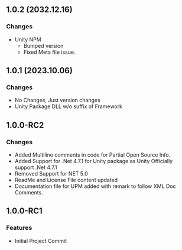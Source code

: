 ## 1.0.2 (2032.12.16)
### Changes
- Unity NPM
  - Bumped version
  - Fixed Meta file issue.

## 1.0.1 (2023.10.06)
### Changes
- No Changes, Just version changes
- Unity Package DLL w/o suffix of Framework

## 1.0.0-RC2
### Changes
- Added Multiline comments in code for Partial Open Source Info.
- Added Support for .Net 4.7.1 for Unity package as Unity Officially support .Net 4.7.1
- Removed Support for NET 5.0
- ReadMe and License File content updated
- Documentation file for UPM added with remark to follow XML Doc Comments.

## 1.0.0-RC1
### Features
* Initial Project Commit
